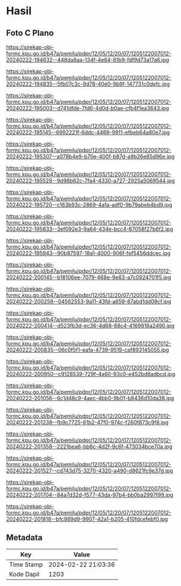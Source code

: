# Hasil

## Foto C Plano

https://sirekap-obj-formc.kpu.go.id/b47a/pemilu/pdpr/12/05/12/20/07/1205122007012-20240222-194632--448da8aa-134f-4e84-81b9-fdf9d73a17a6.jpg

https://sirekap-obj-formc.kpu.go.id/b47a/pemilu/pdpr/12/05/12/20/07/1205122007012-20240222-194835--5fb07c3c-9d78-40e0-9b9f-147731c0defc.jpg

https://sirekap-obj-formc.kpu.go.id/b47a/pemilu/pdpr/12/05/12/20/07/1205122007012-20240222-195003--d741dfde-7fd6-4d0d-b0ae-cfb4f1ea3643.jpg

https://sirekap-obj-formc.kpu.go.id/b47a/pemilu/pdpr/12/05/12/20/07/1205122007012-20240222-195145--6992221f-6ddc-4469-9911-efbeb64a80e7.jpg

https://sirekap-obj-formc.kpu.go.id/b47a/pemilu/pdpr/12/05/12/20/07/1205122007012-20240222-195307--a078b4e9-b70e-400f-b87d-a9b26e85d96e.jpg

https://sirekap-obj-formc.kpu.go.id/b47a/pemilu/pdpr/12/05/12/20/07/1205122007012-20240222-195528--9d98b62c-7fa4-4330-a727-2925a5069544.jpg

https://sirekap-obj-formc.kpu.go.id/b47a/pemilu/pdpr/12/05/12/20/07/1205122007012-20240222-195720--c163b93c-2869-4a1a-adf0-9b79abeb4bd9.jpg

https://sirekap-obj-formc.kpu.go.id/b47a/pemilu/pdpr/12/05/12/20/07/1205122007012-20240222-195833--3ef092e3-9a64-434e-bcc4-87058f27b6f2.jpg

https://sirekap-obj-formc.kpu.go.id/b47a/pemilu/pdpr/12/05/12/20/07/1205122007012-20240222-195943--90b87597-18a1-4000-906f-fef5456ddcec.jpg

https://sirekap-obj-formc.kpu.go.id/b47a/pemilu/pdpr/12/05/12/20/07/1205122007012-20240222-200145--b18106ee-7079-468e-9e63-a7c0924701f5.jpg

https://sirekap-obj-formc.kpu.go.id/b47a/pemilu/pdpr/12/05/12/20/07/1205122007012-20240222-200258--04562553-9a11-43fd-a659-87abd1dd09cf.jpg

https://sirekap-obj-formc.kpu.go.id/b47a/pemilu/pdpr/12/05/12/20/07/1205122007012-20240222-200414--d523fb3d-ec36-4d68-88c4-4169816a2490.jpg

https://sirekap-obj-formc.kpu.go.id/b47a/pemilu/pdpr/12/05/12/20/07/1205122007012-20240222-200835--06c0f5f1-eafa-4739-9519-caf893145055.jpg

https://sirekap-obj-formc.kpu.go.id/b47a/pemilu/pdpr/12/05/12/20/07/1205122007012-20240222-200950--c9128539-729f-4a60-93c0-e452bd6adbcd.jpg

https://sirekap-obj-formc.kpu.go.id/b47a/pemilu/pdpr/12/05/12/20/07/1205122007012-20240222-201056--6c1d48c9-4aec-4bb0-9b01-b8436d10da38.jpg

https://sirekap-obj-formc.kpu.go.id/b47a/pemilu/pdpr/12/05/12/20/07/1205122007012-20240222-201238--fb9c7725-61b2-47f0-974c-f260f873c9f8.jpg

https://sirekap-obj-formc.kpu.go.id/b47a/pemilu/pdpr/12/05/12/20/07/1205122007012-20240222-201358--2221bea6-bb6c-4d2f-9c6f-473034bce70a.jpg

https://sirekap-obj-formc.kpu.go.id/b47a/pemilu/pdpr/12/05/12/20/07/1205122007012-20240222-201527--cd743d75-3270-4320-a490-d8621fc9e37d.jpg

https://sirekap-obj-formc.kpu.go.id/b47a/pemilu/pdpr/12/05/12/20/07/1205122007012-20240222-201704--84a7d32d-f577-43da-97b4-bb0ba2997f99.jpg

https://sirekap-obj-formc.kpu.go.id/b47a/pemilu/pdpr/12/05/12/20/07/1205122007012-20240222-201818--bfc989d9-9907-42a1-b205-410fdcefebf0.jpg


## Metadata

| Key        | Value               |
| ---------- | ------------------- |
| Time Stamp | 2024-02-22 21:03:36 |
| Kode Dapil | 1203                |



